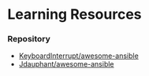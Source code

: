 # Learning Resources


### Repository

- [KeyboardInterrupt/awesome-ansible](https://github.com/KeyboardInterrupt/awesome-ansible)
- [Jdauphant/awesome-ansible](https://github.com/jdauphant/awesome-ansible)
